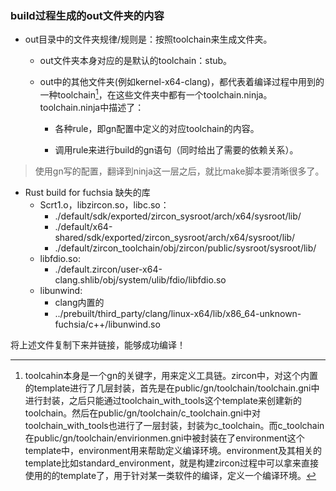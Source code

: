 ### build过程生成的out文件夹的内容

* out目录中的文件夹规律/规则是：按照toolchain来生成文件夹。

  * out文件夹本身对应的是默认的toolchain：stub。
  * out中的其他文件夹(例如kernel-x64-clang)，都代表着编译过程中用到的一种toolchain[^1]，在这些文件夹中都有一个toolchain.ninja。toolchain.ninja中描述了：
  
    * 各种rule，即gn配置中定义的对应toolchain的内容。
    
    * 调用rule来进行build的gn语句（同时给出了需要的依赖关系）。

> 使用gn写的配置，翻译到ninja这一层之后，就比make脚本要清晰很多了。

* Rust build for fuchsia 缺失的库
  * Scrt1.o，libzircon.so，libc.so：
    * ./default/sdk/exported/zircon_sysroot/arch/x64/sysroot/lib/
    * ./default/x64-shared/sdk/exported/zircon_sysroot/arch/x64/sysroot/lib/
    * ./default/zircon_toolchain/obj/zircon/public/sysroot/sysroot/lib/
  * libfdio.so: 
    * ./default.zircon/user-x64-clang.shlib/obj/system/ulib/fdio/libfdio.so
  * libunwind: 
    * clang内置的
    * ../prebuilt/third_party/clang/linux-x64/lib/x86_64-unknown-fuchsia/c++/libunwind.so

将上述文件复制下来并链接，能够成功编译！

[^1]:toolcahin本身是一个gn的关键字，用来定义工具链。zircon中，对这个内置的template进行了几层封装，首先是在public/gn/toolchain/toolchain.gni中进行封装，之后只能通过toolchain_with_tools这个template来创建新的toolchain。然后在public/gn/toolchain/c_toolchain.gni中对toolchain_with_tools也进行了一层封装，封装为c_toolchain。而c_toolchain在public/gn/toolchain/envirionmen.gni中被封装在了environment这个template中，environment用来帮助定义编译环境。environment及其相关的template比如standard_environment，就是构建zircon过程中可以拿来直接使用的的template了，用于针对某一类软件的编译，定义一个编译环境。